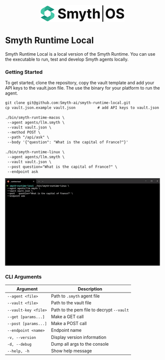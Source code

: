 <p align="center">
  <img width="auto" src="smythos.svg" alt="Header">
</p>

# Smyth Runtime Local

Smyth Runtime Local is a local version of the Smyth Runtime. You can use the executable to run, test and develop Smyth agents locally.

### Getting Started

To get started, clone the repository, copy the vault template and add your API keys to the vault.json file. The use the binary for your platform to run the agent.

```
git clone git@github.com:Smyth-ai/smyth-runtime-local.git
cp vault.json.example vault.json          # add API keys to vault.json

./bin/smyth-runtime-macos \
 --agent agents/llm.smyth \
 --vault vault.json \
 --method POST \
 --path "/api/ask" \
 --body '{"question": "What is the capital of France?"}'

./bin/smyth-runtime-linux \
 --agent agents/llm.smyth \
 --vault vault.json \
 --post question="What is the capital of France?" \
 --endpoint ask
```

<p align="center">
  <img width="auto" width="500" src="./ReadMe.gif">
</p>

### CLI Arguments

| Argument             | Description                               |
| -------------------- | ----------------------------------------- |
| `--agent <file>`     | Path to `.smyth` agent file               |
| `--vault <file>`     | Path to the vault file                    |
| `--vault-key <file>` | Path to the pem file to decrypt `--vault` |
| `--get [params...]`  | Make a GET call                           |
| `--post [params...]` | Make a POST call                          |
| `--endpoint <name>`  | Endpoint name                             |
| `-v, --version`      | Display version information               |
| `-d, --debug`        | Dump all args to the console              |
| `--help, -h`         | Show help message                         |
